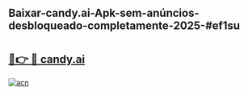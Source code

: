 ## Baixar-candy.ai-Apk-sem-anúncios-desbloqueado-completamente-2025-#ef1su

# <h2><a href="https://ainizakaria.my?title=candy.ai&ref=22M">🔗👉 🔴 candy.ai</a></h2>

[![acn](https://github.com/user-attachments/assets/0f9c940e-d8b0-45ae-aac7-cd30a18b3e1c)](https://ainizakaria.my?title=candy.ai&ref=22M)

